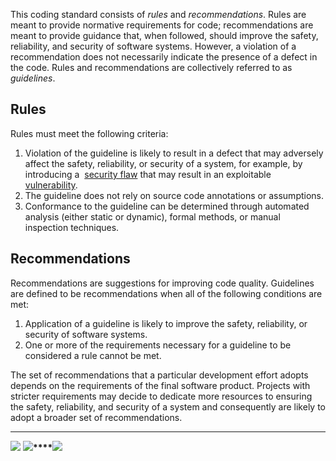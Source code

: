 This coding standard consists of _rules_ and _recommendations_. Rules are meant to provide normative requirements for code; recommendations are meant to provide guidance that, when followed, should improve the safety, reliability, and security of software systems. However, a violation of a recommendation does not necessarily indicate the presence of a defect in the code. Rules and recommendations are collectively referred to as _guidelines_.

## Rules

Rules must meet the following criteria:

1.  Violation of the guideline is likely to result in a defect that may adversely affect the safety, reliability, or security of a system, for example, by introducing a  [security flaw](https://wiki.sei.cmu.edu/confluence/display/c/BB.+Definitions#BB.Definitions-securityflaw) that may result in an exploitable [vulnerability](https://wiki.sei.cmu.edu/confluence/display/c/BB.+Definitions#BB.Definitions-vulnerability).
2.  The guideline does not rely on source code annotations or assumptions.
3.  Conformance to the guideline can be determined through automated analysis (either static or dynamic), formal methods, or manual inspection techniques.

## Recommendations

Recommendations are suggestions for improving code quality. Guidelines are defined to be recommendations when all of the following conditions are met:

1.  Application of a guideline is likely to improve the safety, reliability, or security of software systems.
2.  One or more of the requirements necessary for a guideline to be considered a rule cannot be met.

The set of recommendations that a particular development effort adopts depends on the requirements of the final software product. Projects with stricter requirements may decide to dedicate more resources to ensuring the safety, reliability, and security of a system and consequently are likely to adopt a broader set of recommendations.

___

 **[![](https://wiki.sei.cmu.edu/confluence/download/attachments/87152044/button_arrow_left.png?version=1&modificationDate=1201021124000&api=v2)](https://wiki.sei.cmu.edu/confluence/display/c/Taint+Analysis)** **[![](https://wiki.sei.cmu.edu/confluence/download/attachments/87152044/button_arrow_up.png?version=1&modificationDate=1201021146000&api=v2)](https://wiki.sei.cmu.edu/confluence/display/c/1+Front+Matter)****[![](https://wiki.sei.cmu.edu/confluence/download/attachments/87152044/button_arrow_right.png?version=1&modificationDate=1201021137000&api=v2)](https://wiki.sei.cmu.edu/confluence/display/c/Conformance+Testing)**